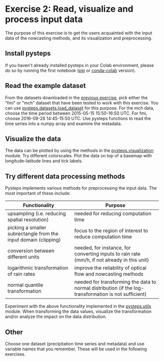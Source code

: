 # Exercise 2: Read, visualize and process input data

The purpose of this exercise is to get the users acquainted with the input data of the nowcasting methods, and its visualization and preprocessing.

## Install pysteps

If you haven't already installed pysteps in your Colab environment, please do so by running the first notebook ([pip](https://github.com/pySTEPS/ERAD-nowcasting-course-2022/blob/main/hands-on-session-users/notebooks/block_01_setup_pip.ipynb) or [conda-colab](https://github.com/pySTEPS/ERAD-nowcasting-course-2022/blob/main/hands-on-session-users/notebooks/block_01_setup_conda-colab.ipynb) version).

## Read the example dataset

From the datasets downloaded in the [previous exercise](https://github.com/pySTEPS/ERAD-nowcasting-course-2022/blob/main/hands-on-session-users/exercises/exercise_01_colab_setup.md), pick either the "fmi" or "mch" dataset that have been tested to work with this exercise. You can use [pysteps.datasets.load_dataset](https://pysteps.readthedocs.io/en/stable/generated/pysteps.datasets.load_dataset.html#pysteps.datasets.load_dataset) for this purpose. For the mch data, choose the time period between 2015-05-15 15:50-16:50 UTC. For fmi, choose 2016-09-28 14:45-15:50 UTC. Use pysteps functions to read the time series into a numpy array and examine the metadata.

## Visualize the data

The data can be plotted by using the methods in the [pysteps.visualization](https://pysteps.readthedocs.io/en/stable/pysteps_reference/visualization.html) module. Try different colorscales. Plot the data on top of a basemap with longitude-latitude lines and tick labels.

## Try different data processing methods

Pysteps implements various methods for preprocessing the input data. The most important of these include:

| **Functionality**                                              | **Purpose**                                                                                           |
|--------------------------------------------------------------- |-------------------------------------------------------------------------------------------------------|
| upsampling (i.e. reducing spatial resolution)                  | needed for reducing computation time                                                                  |
| picking a smaller subrectangle from the input domain (clipping)| focus to the region of interest to reduce computation time                                            |
| conversion between different units                             | needed, for instance, for converting inputs to rain rate (mm/h, if not already in this unit)          |
| logarithmic transformation of rain rates                       | improve the reliability of optical flow and nowcasting methods                                        |
| normal quantile transformation                                 | needed for transforming the data to normal distribution (if the log-transformation is not sufficient) |

Experiment with the above functionality implemented in the [pysteps.utils](https://pysteps.readthedocs.io/en/stable/pysteps_reference/utils.html) module. When transforming the data values, visualize the transformation and/or analyze the impact on the data distribution.

## Other

Choose one dataset (precipitation time series and metadata) and use variable names that you remember. These will be used in the following exercises.
